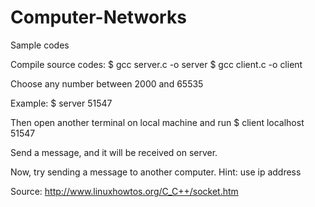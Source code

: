 # Computer-Networks
Sample codes


Compile  source codes:
$ gcc server.c -o server
$ gcc client.c -o client

Choose any number between 2000 and 65535

Example:
$ server 51547

Then open another terminal on local machine and run
$ client localhost 51547

Send a message, and it will be received on server.

Now, try sending a message to another computer.
Hint: use ip address


Source:
http://www.linuxhowtos.org/C_C++/socket.htm
